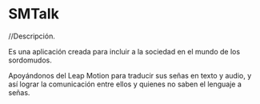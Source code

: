 # SMTalk
//Descripción.

Es una aplicación creada para incluir a la sociedad en el mundo de los sordomudos. 

Apoyándonos del Leap Motion para traducir sus señas en texto y audio, y así lograr la comunicación entre ellos y quienes no saben el lenguaje a señas.
